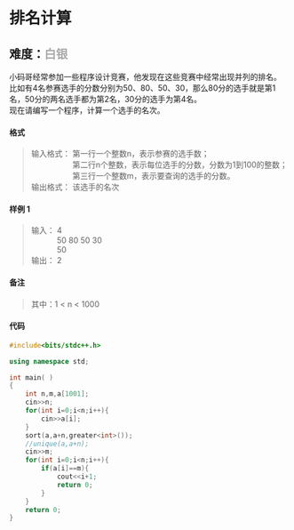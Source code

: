 # <font face ="黑体">排名计算</font>
## 难度：<font face ="黑体" font color="#A9A9A9">白银</font>

小码哥经常参加一些程序设计竞赛，他发现在这些竞赛中经常出现并列的排名。<br>
比如有4名参赛选手的分数分别为50、80、50、30，那么80分的选手就是第1名，50分的两名选手都为第2名，30分的选手为第4名。<br>
现在请编写一个程序，计算一个选手的名次。

#### 格式
>输入格式：
第一行一个整数n，表示参赛的选手数；<br>
&emsp;&emsp;&emsp;&emsp;&emsp; 第二行n个整数，表示每位选手的分数，分数为1到100的整数；<br>
&emsp;&emsp;&emsp;&emsp;&emsp; 第三行一个整数m，表示要查询的选手的分数。
<br>输出格式：
该选手的名次

#### 样例 1
>输入：
4<br>
&emsp;&emsp;&emsp; 50 80 50 30<br>
&emsp;&emsp;&emsp; 50<br>
输出：
2

#### 备注
>其中：1 < n < 1000

#### 代码
```C++
#include<bits/stdc++.h> 

using namespace std;

int main( )
{
    int n,m,a[1001];
    cin>>n;
    for(int i=0;i<n;i++){
        cin>>a[i];
    }
    sort(a,a+n,greater<int>());
    //unique(a,a+n);
    cin>>m;
    for(int i=0;i<n;i++){
        if(a[i]==m){
            cout<<i+1;
            return 0;
        }
    }
    return 0;
}
```